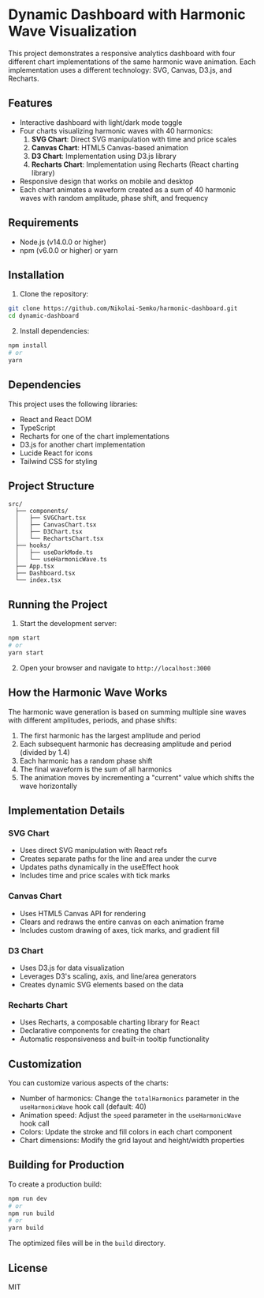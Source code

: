 # Dynamic Dashboard with Harmonic Wave Visualization

This project demonstrates a responsive analytics dashboard with four different chart implementations of the same harmonic wave animation. Each implementation uses a different technology: SVG, Canvas, D3.js, and Recharts.

## Features

- Interactive dashboard with light/dark mode toggle
- Four charts visualizing harmonic waves with 40 harmonics:
  1. **SVG Chart**: Direct SVG manipulation with time and price scales
  2. **Canvas Chart**: HTML5 Canvas-based animation
  3. **D3 Chart**: Implementation using D3.js library
  4. **Recharts Chart**: Implementation using Recharts (React charting library)
- Responsive design that works on mobile and desktop
- Each chart animates a waveform created as a sum of 40 harmonic waves with random amplitude, phase shift, and frequency

## Requirements

- Node.js (v14.0.0 or higher)
- npm (v6.0.0 or higher) or yarn

## Installation

1. Clone the repository:
```bash
git clone https://github.com/Nikolai-Semko/harmonic-dashboard.git
cd dynamic-dashboard
```

2. Install dependencies:
```bash
npm install
# or
yarn
```

## Dependencies

This project uses the following libraries:
- React and React DOM
- TypeScript
- Recharts for one of the chart implementations
- D3.js for another chart implementation
- Lucide React for icons
- Tailwind CSS for styling

## Project Structure

```
src/
  ├── components/
  │   ├── SVGChart.tsx
  │   ├── CanvasChart.tsx
  │   ├── D3Chart.tsx
  │   └── RechartsChart.tsx
  ├── hooks/
  │   ├── useDarkMode.ts
  │   └── useHarmonicWave.ts
  ├── App.tsx
  ├── Dashboard.tsx
  └── index.tsx
```

## Running the Project

1. Start the development server:
```bash
npm start
# or
yarn start
```

2. Open your browser and navigate to `http://localhost:3000`

## How the Harmonic Wave Works

The harmonic wave generation is based on summing multiple sine waves with different amplitudes, periods, and phase shifts:

1. The first harmonic has the largest amplitude and period
2. Each subsequent harmonic has decreasing amplitude and period (divided by 1.4)
3. Each harmonic has a random phase shift
4. The final waveform is the sum of all harmonics
5. The animation moves by incrementing a "current" value which shifts the wave horizontally

## Implementation Details

### SVG Chart
- Uses direct SVG manipulation with React refs
- Creates separate paths for the line and area under the curve
- Updates paths dynamically in the useEffect hook
- Includes time and price scales with tick marks

### Canvas Chart
- Uses HTML5 Canvas API for rendering
- Clears and redraws the entire canvas on each animation frame
- Includes custom drawing of axes, tick marks, and gradient fill

### D3 Chart
- Uses D3.js for data visualization
- Leverages D3's scaling, axis, and line/area generators
- Creates dynamic SVG elements based on the data

### Recharts Chart
- Uses Recharts, a composable charting library for React
- Declarative components for creating the chart
- Automatic responsiveness and built-in tooltip functionality

## Customization

You can customize various aspects of the charts:

- Number of harmonics: Change the `totalHarmonics` parameter in the `useHarmonicWave` hook call (default: 40)
- Animation speed: Adjust the `speed` parameter in the `useHarmonicWave` hook call
- Colors: Update the stroke and fill colors in each chart component
- Chart dimensions: Modify the grid layout and height/width properties

## Building for Production

To create a production build:

```bash
npm run dev
# or
npm run build
# or
yarn build
```

The optimized files will be in the `build` directory.

## License

MIT
